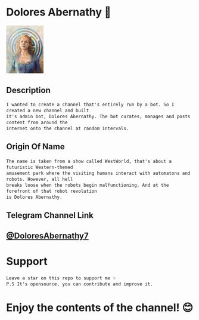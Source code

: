 # Dolores Abernathy 🎉

<img src="Assets/dolores.jpg" width="100px">

## Description
    I wanted to create a channel that's entirely run by a bot. So I created a new channel and built 
    it's admin bot, Dolores Abernathy. The bot curates, manages and posts content from around the 
    internet onto the channel at random intervals.

## Origin Of Name 
    The name is taken from a show called WestWorld, that's about a futuristic Western-themed 
    amusement park where the visiting humans interact with automatons and robots. However, all hell 
    breaks loose when the robots begin malfunctioning. And at the forefront of that robot revolution 
    is Dolores Abernathy.

## Telegram Channel Link
## [@DoloresAbernathy7](https://t.me/DoloresAbernathy7)

# Support 
    Leave a star on this repo to support me ✨ 
    P.S It's opensource, you can contribute and improve it.

# Enjoy the contents of the channel! 😊

